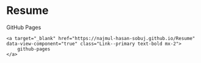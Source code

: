 # Resume

GitHub Pages

```
<a target="_blank" href="https://najmul-hasan-sobuj.github.io/Resume" data-view-component="true" class="Link--primary text-bold mx-2">
    github-pages
</a>

```
